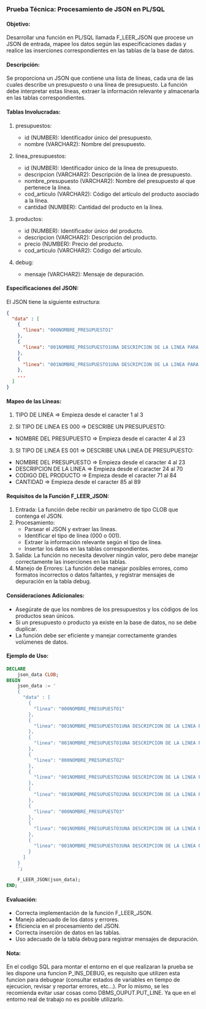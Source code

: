### Prueba Técnica: Procesamiento de JSON en PL/SQL

#### Objetivo:
Desarrollar una función en PL/SQL llamada F_LEER_JSON que procese un JSON de entrada, mapee los datos según las especificaciones dadas y realice las inserciones correspondientes en las tablas de la base de datos.

#### Descripción:
Se proporciona un JSON que contiene una lista de líneas, cada una de las cuales describe un presupuesto o una línea de presupuesto. La función debe interpretar estas líneas, extraer la información relevante y almacenarla en las tablas correspondientes.

#### Tablas Involucradas:
1. presupuestos:
   - id (NUMBER): Identificador único del presupuesto.
   - nombre (VARCHAR2): Nombre del presupuesto.

2. linea_presupuestos:
   - id (NUMBER): Identificador único de la línea de presupuesto.
   - descripcion (VARCHAR2): Descripción de la línea de presupuesto.
   - nombre_presupuesto (VARCHAR2): Nombre del presupuesto al que pertenece la línea.
   - cod_articulo (VARCHAR2): Código del artículo del producto asociado a la línea.
   - cantidad (NUMBER): Cantidad del producto en la línea.

3. productos:
   - id (NUMBER): Identificador único del producto.
   - descripcion (VARCHAR2): Descripción del producto.
   - precio (NUMBER): Precio del producto.
   - cod_articulo (VARCHAR2): Código del artículo.

4. debug:
   - mensaje (VARCHAR2): Mensaje de depuración.

#### Especificaciones del JSON:
El JSON tiene la siguiente estructura:
```json
{
  "data" : [
    {
      "linea": "000NOMBRE_PRESUPUESTO1"
    },
    {
      "linea": "001NOMBRE_PRESUPUESTO1UNA DESCRIPCION DE LA LINEA PARA MAPEAR       COD001       573 "
    },
    {
      "linea": "001NOMBRE_PRESUPUESTO1UNA DESCRIPCION DE LA LINEA PARA MAPEAR 2     COD002       57  "
    },
    ...
  ]
}
```
#### Mapeo de las Líneas:

1. TIPO DE LINEA => Empieza desde el caracter 1 al 3

2. SI TIPO DE LINEA ES 000 => DESCRIBE UN PRESUPUESTO:

  - NOMBRE DEL PRESUPUESTO => Empieza desde el caracter 4 al 23

3. SI TIPO DE LINEA ES 001 => DESCRIBE UNA LINEA DE PRESUPUESTO:

  - NOMBRE DEL PRESUPUESTO => Empieza desde el caracter 4 al 23
  - DESCRIPCION DE LA LINEA => Empieza desde el caracter 24 al 70
  - CODIGO DEL PRODUCTO => Empieza desde el caracter 71 al 84
  - CANTIDAD => Empieza desde el caracter 85 al 89

#### Requisitos de la Función F_LEER_JSON:
1. Entrada: La función debe recibir un parámetro de tipo CLOB que contenga el JSON.
2. Procesamiento:
   - Parsear el JSON y extraer las líneas.
   - Identificar el tipo de línea (000 o 001).
   - Extraer la información relevante según el tipo de línea.
   - Insertar los datos en las tablas correspondientes.
3. Salida: La función no necesita devolver ningún valor, pero debe manejar correctamente las inserciones en las tablas.
4. Manejo de Errores: La función debe manejar posibles errores, como formatos incorrectos o datos faltantes, y registrar mensajes de depuración en la tabla debug.

#### Consideraciones Adicionales:
- Asegúrate de que los nombres de los presupuestos y los códigos de los productos sean únicos.
- Si un presupuesto o producto ya existe en la base de datos, no se debe duplicar.
- La función debe ser eficiente y manejar correctamente grandes volúmenes de datos.

#### Ejemplo de Uso:
```sql
DECLARE
    json_data CLOB;
BEGIN
    json_data := '
    {
      "data" : [
        {
          "linea": "000NOMBRE_PRESUPUESTO1"
        },
        {
          "linea": "001NOMBRE_PRESUPUESTO1UNA DESCRIPCION DE LA LINEA PARA MAPEAR       COD003       573 "
        },
        {
          "linea": "001NOMBRE_PRESUPUESTO1UNA DESCRIPCION DE LA LINEA PARA MAPEAR 2     COD004       57  "
        },
        {
          "linea": "000NOMBRE_PRESUPUESTO2"
        },
        {
          "linea": "001NOMBRE_PRESUPUESTO2UNA DESCRIPCION DE LA LINEA PARA MAPEAR 3     COD005       573 "
        },
        {
          "linea": "001NOMBRE_PRESUPUESTO2UNA DESCRIPCION DE LA LINEA PARA MAPEAR 4     COD006       5734"
        },
        {
          "linea": "000NOMBRE_PRESUPUESTO3"
        },
        {
          "linea": "001NOMBRE_PRESUPUESTO3UNA DESCRIPCION DE LA LINEA PARA MAPEAR 3     COD007       "
        },
        {
          "linea": "001NOMBRE_PRESUPUESTO3UNA DESCRIPCION DE LA LINEA PARA MAPEAR 4     COD008       5765"
        }
      ]
    }
    ';

    F_LEER_JSON(json_data);
END;
```

#### Evaluación:
- Correcta implementación de la función F_LEER_JSON.
- Manejo adecuado de los datos y errores.
- Eficiencia en el procesamiento del JSON.
- Correcta inserción de datos en las tablas.
- Uso adecuado de la tabla debug para registrar mensajes de depuración.

#### Nota:
En el codigo SQL para montar el entorno en el que realizaran la prueba se les dispone una funcion
P_INS_DEBUG, es requisito que utilizen esta funcion para debugear (consultar estados de variables en 
tiempo de ejecucion, revisar y reportar errores, etc...). Por lo mismo, se les recomienda evitar usar 
cosas como DBMS_OUPUT.PUT_LINE. Ya que en el entorno real de trabajo no es posible utilizarlo.
